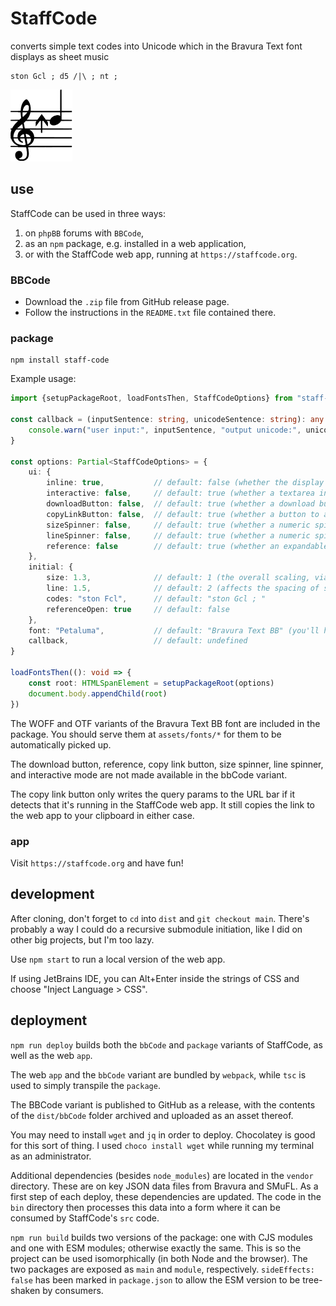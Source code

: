 # StaffCode

converts simple text codes into Unicode which in the Bravura Text font displays as sheet music

```
ston Gcl ; d5 /|\ ; nt ;
```

<img src="/github/readme.svg"/>

## use

StaffCode can be used in three ways:

1) on `phpBB` forums with `BBCode`,
2) as an `npm` package, e.g. installed in a web application,
3) or with the StaffCode web app, running at `https://staffcode.org`.

### BBCode

- Download the `.zip` file from GitHub release page.
- Follow the instructions in the `README.txt` file contained there.

### package

```shell
npm install staff-code
```

Example usage:

```ts
import {setupPackageRoot, loadFontsThen, StaffCodeOptions} from "staff-code"

const callback = (inputSentence: string, unicodeSentence: string): any => {
    console.warn("user input:", inputSentence, "output unicode:", unicodeSentence)
}

const options: Partial<StaffCodeOptions> = {
    ui: {
        inline: true,           // default: false (whether the display appears as a <span> or a <div>)
        interactive: false,     // default: true (whether a textarea input for instantly changing the display appears)
        downloadButton: false,  // default: true (whether a download button for a vectorized SVG appears)
        copyLinkButton: false,  // default: true (whether a button to add query params to the URL for the current codes and then copy the link)
        sizeSpinner: false,     // default: true (whether a numeric spinner appears to adjust the size)
        lineSpinner: false,     // default: true (whether a numeric spinner appears to adjust the line height)
        reference: false        // default: true (whether an expandable reference which you can click to insert codes appears)
    },
    initial: {
        size: 1.3,              // default: 1 (the overall scaling, via the font-size attribute)
        line: 1.5,              // default: 2 (affects the spacing of staves, via the line-height attribute)
        codes: "ston Fcl",      // default: "ston Gcl ; "
        referenceOpen: true     // default: false
    },
    font: "Petaluma",           // default: "Bravura Text BB" (you'll have to move a custom font to assets/fonts)
    callback,                   // default: undefined
}

loadFontsThen((): void => {
    const root: HTMLSpanElement = setupPackageRoot(options)
    document.body.appendChild(root)
})
```

The WOFF and OTF variants of the Bravura Text BB font are included in the package. You should serve them
at `assets/fonts/*` for them to be automatically picked up.

The download button, reference, copy link button, size spinner, line spinner, and interactive mode are not made
available in the bbCode variant.

The copy link button only writes the query params to the URL bar if it detects that it's running in the StaffCode web
app. It still copies the link to the web app to your clipboard in either case.

### app

Visit `https://staffcode.org` and have fun!

## development

After cloning, don't forget to `cd` into `dist` and `git checkout main`. There's probably a way I could do a recursive
submodule initiation, like I did on other big projects, but I'm too lazy.

Use `npm start` to run a local version of the web app.

If using JetBrains IDE, you can Alt+Enter inside the strings of CSS and choose "Inject Language > CSS".

## deployment

`npm run deploy` builds both the `bbCode` and `package` variants of StaffCode, as well as the web `app`.

The web `app` and the `bbCode` variant are bundled by `webpack`, while `tsc` is used to simply transpile the `package`.

The BBCode variant is published to GitHub as a release, with the contents of the `dist/bbCode` folder archived and
uploaded as an asset thereof.

You may need to install `wget` and `jq` in order to deploy. Chocolatey is good for this sort of thing. I
used `choco install wget` while running my terminal as an administrator.

Additional dependencies (besides `node_modules`) are located in the `vendor` directory. These are on key JSON data files
from Bravura and SMuFL. As a first step of each deploy, these dependencies are updated. The code in the `bin` directory
then processes this data into a form where it can be consumed by StaffCode's `src` code.

`npm run build` builds two versions of the package: one with CJS modules and one with ESM modules; otherwise exactly the
same. This is so the project can be used isomorphically (in both Node and the browser). The two packages are exposed
as `main` and `module`, respectively. `sideEffects: false` has been marked in `package.json` to allow the ESM version to
be tree-shaken by consumers.
